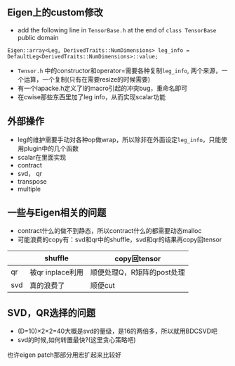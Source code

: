 ## Eigen上的custom修改
- add the following line in `TensorBase.h` at the end of `class TensorBase` public domain
```
Eigen::array<Leg, DerivedTraits::NumDimensions> leg_info = DefaultLeg<DerivedTraits::NumDimensions>::value;
``` 
- `Tensor.h` 中的constructor和operator=需要各种复制`leg_info`, 两个来源，一个运算，一个复制(只有在需要resize的时候需要)
- 有一个lapacke.h定义了I的macro引起的冲突bug，重命名即可
- 在cwise那些东西里加了leg info，从而实现scalar功能

## 外部操作
- leg的维护需要手动对各种op做wrap，所以除非在外面设定`leg_info`，只能使用plugin中的几个函数
- scalar在里面实现
- contract
- svd， qr
- transpose
- multiple

## 一些与Eigen相关的问题

- contract什么的做不到静态，所以contract什么的都需要动态malloc
- 可能浪费的copy有：svd和qr中的shuffle，svd和qr的结果再copy回tensor

|         |shuffle          |copy回tensor             |
|---------|-----------------|-------------------------|
|qr       |被qr inplace利用  |顺便处理Q，R矩阵的post处理  |
|svd      |真的浪费了         |顺便cut                  |

## SVD，QR选择的问题
- (D=10)×2×2=40大概是svd的量级，是16的两倍多，所以就用BDCSVD吧
- svd的时候,如何转置最快?(这里贪心策略吧)

也许eigen patch那部分用宏扩起来比较好